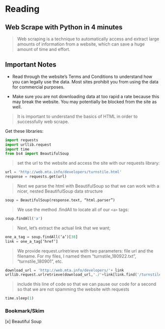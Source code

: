 # Reading

## Web Scrape with Python in 4 minutes

> Web scraping is a technique to automatically access and extract large amounts of information from a website, which can save a huge amount of time and effort.

## Important Notes

- Read through the website’s Terms and Conditions to understand how you can legally use the data. Most sites prohibit you from using the data for commercial purposes.

- Make sure you are not downloading data at too rapid a rate because this may break the website. You may potentially be blocked from the site as well.

> It is important to understand the basics of HTML in order to successfully web scrape.

Get these libraries:

``` python
import requests
import urllib.request
import time
from bs4 import BeautifulSoup
```

> set the url to the website and access the site with our requests library:

``` python
url = 'http://web.mta.info/developers/turnstile.html'
response = requests.get(url)
```

> Next we parse the html with BeautifulSoup so that we can work with a nicer, nested BeautifulSoup data structure

``` python
soup = BeautifulSoup(response.text, “html.parser”)
```

> We use the method .findAll to locate all of our ```<a>``` tags:

``` python
soup.findAll('a')
```

> Next, let’s extract the actual link that we want;

``` python
one_a_tag = soup.findAll(‘a’)[38]
link = one_a_tag[‘href’]
```

> We provide request.urlretrieve with two parameters: file url and the filename. For my files, I named them “turnstile_180922.txt”, “turnstile_180901”, etc.

``` python
download_url = 'http://web.mta.info/developers/'+ link
urllib.request.urlretrieve(download_url,'./'+link[link.find('/turnstile_')+1:])
```

> include this line of code so that we can pause our code for a second so that we are not spamming the website with requests

``` python
time.sleep(1)
```

### Bookmark/Skim

[x] Beautiful Soup
